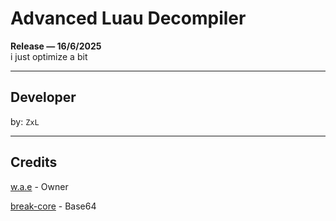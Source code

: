 # Advanced Luau Decompiler
**Release — 16/6/2025**  
i just optimize a bit

---

## Developer

by: `ZxL`

---

## Credits

[w.a.e](https://github.com/w-a-e) - Owner

[break-core](https://github.com/break-core) - Base64
